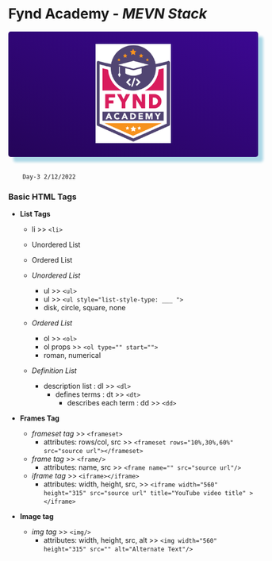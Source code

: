# Fynd Academy - _MEVN Stack_

<center>

<div style="padding:25px 0 25px 0 ;background: linear-gradient(25deg, #000000, #5d0ce4);background-size: 400% 400%;color:#fff;border-radius:5px;box-shadow: 10px 10px 5px lightblue;">

<img style="background:transparent" src="../assets/6037ed523cde7f1958341705_logo-removebg-preview.png" height="200"/>


</div>
</center>
<br/>

        Day-3 2/12/2022

### Basic HTML Tags

* **List Tags**
   * li >> `<li>`

   * Unordered List
   * Ordered List

   * *Unordered List*
     * ul >> `<ul>`
     * ul >> `<ul style="list-style-type: ___ ">`
     * disk, circle, square, none

   * *Ordered List*
     * ol >> `<ol>`
     * ol props >> `<ol type="" start="">`
     * roman, numerical
    
   * *Definition List*
     * description list : dl >> `<dl>`
        * defines terms : dt >> `<dt>`
          * describes each term : dd >> `<dd>`

* **Frames Tag**
  * *frameset tag* >> `<frameset>`
    * attributes: rows/col, src >> `<frameset rows="10%,30%,60%"  src="source url"></frameset>`
  * *frame tag* >> `<frame/>`
    * attributes: name, src  >> `<frame name="" src="source url"/>`
  * *iframe tag* >> `<iframe></iframe>`
    * attributes: width, height, src, >> `<iframe width="560" height="315" src="source url" title="YouTube video title" ></iframe>`

* **Image tag**
  * *img tag* >> `<img/>`
    * attributes: width, height, src, alt >> `<img width="560" height="315" src="" alt="Alternate Text"/>`